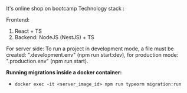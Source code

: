 It's online shop on bootcamp
Technology stack :

Frontend:
 1) React + TS
 2) Backend: NodeJS (NestJS) + TS

For server side: 
To run a project in development mode, a file must be created: ".development.env" (npm run start:dev), for production mode: ".production.env" (npm run start).

**Running migrations inside a docker container:**

- `docker exec -it <server_image_id> npm run typeorm migration:run`